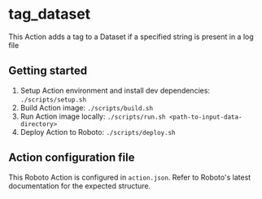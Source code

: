 # tag_dataset

This Action adds a tag to a Dataset if a specified string is present in a log file

## Getting started

1. Setup Action environment and install dev dependencies: `./scripts/setup.sh`
2. Build Action image: `./scripts/build.sh`
3. Run Action image locally: `./scripts/run.sh <path-to-input-data-directory>`
4. Deploy Action to Roboto: `./scripts/deploy.sh`

## Action configuration file

This Roboto Action is configured in `action.json`. Refer to Roboto's latest documentation for the expected structure.

